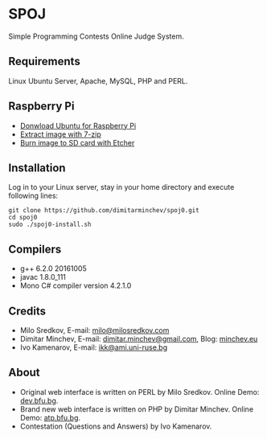 # SPOJ
Simple Programming Contests Online Judge System.

## Requirements
Linux Ubuntu Server, Apache, MySQL, PHP and PERL.

## Raspberry Pi
- [Donwload Ubuntu for Raspberry Pi][1]
- [Extract image with 7-zip][2]
- [Burn image to SD card with Etcher][3] 

## Installation
Log in to your Linux server, stay in your home directory and execute following lines:
```
git clone https://github.com/dimitarminchev/spoj0.git
cd spoj0
sudo ./spoj0-install.sh
```

## Compilers
- g++ 6.2.0 20161005
- javac 1.8.0_111
- Mono C# compiler version 4.2.1.0

## Credits
- Milo Sredkov, E-mail: <milo@milosredkov.com>
- Dimitar Minchev, E-mail: <dimitar.minchev@gmail.com>, Blog: [minchev.eu][4]
- Ivo Kamenarov, E-mail: <ikk@ami.uni-ruse.bg>

## About
- Original web interface is written on PERL by Milo Sredkov. Online Demo: [dev.bfu.bg][5]. 
- Brand new web interface is written on PHP by Dimitar Minchev. Online Demo: [atp.bfu.bg][6].
- Contestation (Questions and Answers) by Ivo Kamenarov.

[1]: https://wiki.ubuntu.com/ARM/RaspberryPi/
[2]: http://www.7-zip.org/
[3]: http://etcher.io/
[4]: http://www.minchev.eu/
[5]: http://dev.bfu.bg/spoj/
[6]: http://atp.bfu.bg/spoj/
